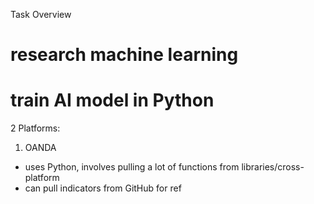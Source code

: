 Task Overview

# research machine learning
# train AI model in Python

2 Platforms: 
1. OANDA
- uses Python, involves pulling a lot of functions from libraries/cross-platform
- can pull indicators from GitHub for ref
